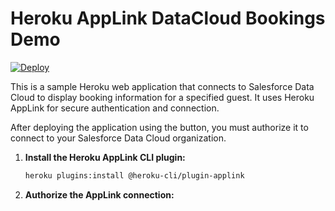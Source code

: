 # Heroku AppLink DataCloud Bookings Demo

[![Deploy](https://www.herokucdn.com/deploy/button.svg)](https://www.heroku.com/deploy?template=https://github.com/heroku/DataCloud-DemoDisplayBookings)

This is a sample Heroku web application that connects to Salesforce Data Cloud to display booking information for a specified guest. It uses Heroku AppLink for secure authentication and connection. 

After deploying the application using the button, you must authorize it to connect to your Salesforce Data Cloud organization.

1.  **Install the Heroku AppLink CLI plugin:**
    ```sh
    heroku plugins:install @heroku-cli/plugin-applink
    ```

2.  **Authorize the AppLink connection:** 